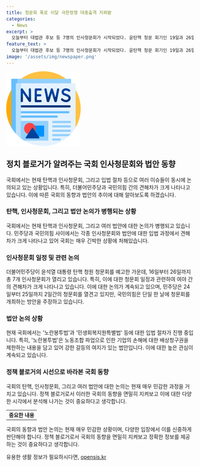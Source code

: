 ```yaml
---
title: 청문회 폭로 이달 극한정쟁 대충출격 지뢰밭
categories:
  - News
excerpt: >
  오늘부터 대법관 후보 등 7명의 인사청문회가 시작되었다. 윤탄핵 청문 회기인 19일과 26일에는 더불어민주당이 윤석열 대통령 탄핵 청원 청문회를 예고했는데, 이로 인해 국회는 지뢰밭이 될 전망이다. 민주당은 노란봉투법과 민생회복지원특별법에 대한 입법 절차를 밟고 있어 긴장하고 있다. 더불어민주당은 이진숙 방송통신위원장 후보자에 대해 의견을 제시하고 있으며, 국민의힘과의 갈등 또한 계속되고 있다. 민주당은 단독으로 인사청문회를 진행할 계획이며, 이에 대한 여야의 입장 차이로 진통을 겪고 있는 상황이다.
feature_text: >
  오늘부터 대법관 후보 등 7명의 인사청문회가 시작되었다. 윤탄핵 청문 회기인 19일과 26일에는 더불어민주당이 윤석열 대통령 탄핵 청원 청문회를 예고했는데, 이로 인해 국회는 지뢰밭이 될 전망이다. 민주당은 노란봉투법과 민생회복지원특별법에 대한 입법 절차를 밟고 있어 긴장하고 있다. 더불어민주당은 이진숙 방송통신위원장 후보자에 대해 의견을 제시하고 있으며, 국민의힘과의 갈등 또한 계속되고 있다. 민주당은 단독으로 인사청문회를 진행할 계획이며, 이에 대한 여야의 입장 차이로 진통을 겪고 있는 상황이다.
image: '/assets/img/newspaper.png'
---
```


<p><img src="/assets/img/newspaper.png" alt="kimp 속보" /></p>

<h2 data-ke-size="size26">정치 블로거가 알려주는 국회 인사청문회와 법안 동향</h2>

<p data-ke-size="size16">국회에서는 현재 탄핵과 인사청문회, 그리고 입법 절차 등으로 여러 이슈들이 동시에 논의되고 있는 상황입니다. 특히, 더불어민주당과 국민의힘 간의 견해차가 크게 나타나고 있습니다. 이에 따른 국회의 동향과 법안의 추이에 대해 알아보도록 하겠습니다.</p>

<h3>탄핵, 인사청문회, 그리고 법안 논의가 병행되는 상황</h3>

<p data-ke-size="size16">국회에서는 현재 탄핵과 인사청문회, 그리고 여러 법안에 대한 논의가 병행되고 있습니다. 민주당과 국민의힘 사이에서는 각종 인사청문회와 법안에 대한 입법 과정에서 견해차가 크게 나타나고 있어 국회는 매우 긴박한 상황에 처해있습니다.</p>

<h3>인사청문회 일정 및 관련 논의</h3>

<p data-ke-size="size16">더불어민주당이 윤석열 대통령 탄핵 청원 청문회를 예고한 가운데, 16일부터 26일까지 총 7개 인사청문회가 열리고 있습니다. 특히, 이에 대한 청문회 일정과 관련하여 여야 간의 견해차가 크게 나타나고 있습니다. 이에 대한 논의가 계속되고 있으며, 민주당은 24일부터 25일까지 2일간의 청문회를 열견고 있지만, 국민의힘은 단일 한 날에 청문회를 개최하는 방안을 주장하고 있습니다.</p>

<h3>법안 논의 상황</h3>

<p data-ke-size="size16">현재 국회에서는 '노란봉투법'과 '민생회복지원특별법' 등에 대한 입법 절차가 진행 중입니다. 특히, '노란봉투법'은 노동조합 파업으로 인한 기업의 손해에 대한 배상청구권을 제한하는 내용을 담고 있어 강한 갈등의 여지가 있는 법안입니다. 이에 대한 높은 관심이 계속되고 있습니다.</p>

<h3>정책 블로거의 시선으로 바라본 국회 동향</h3>

<p data-ke-size="size16">국회의 탄핵, 인사청문회, 그리고 여러 법안에 대한 논의는 현재 매우 민감한 과정을 거치고 있습니다. 정책 블로거로서 이러한 국회의 동향을 면밀히 지켜보고 이에 대한 다양한 시각에서 분석해 나가는 것이 중요하다고 생각합니다.</p>

<table>
    <tr>
        <td style="text-align: center; height: 17px;"><b>중요한 내용</b></td>
    </tr>
</table>

<p data-ke-size="size16">국회의 동향과 법안 논의는 현재 매우 민감한 상황이며, 다양한 입장에서 이를 신중하게 판단해야 합니다. 정책 블로거로서 국회의 동향을 면밀히 지켜보고 정확한 정보를 제공하는 것이 중요하다고 생각합니다.</p>
유용한 생활 정보가 필요하시다면, <a href="https://opensis.kr" rel="dofollow">opensis.kr</a>


